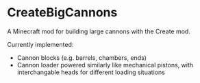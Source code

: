 # CreateBigCannons
A Minecraft mod for building large cannons with the Create mod.

Currently implemented:
- Cannon blocks (e.g. barrels, chambers, ends)
- Cannon loader powered similarly like mechanical pistons, with interchangable heads for different loading situations
